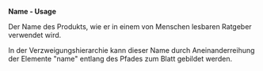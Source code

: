 **Name - Usage**

Der Name des Produkts, wie er in einem von Menschen lesbaren Ratgeber verwendet wird.

In der Verzweigungshierarchie kann dieser Name durch Aneinanderreihung der Elemente "name" entlang des Pfades zum Blatt gebildet werden.